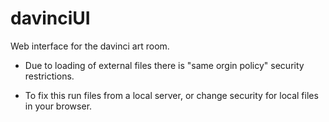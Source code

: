 davinciUI
=========

Web interface for the davinci art room.

- Due to loading of external files there is "same orgin policy" security restrictions.

- To fix this run files from a local server, or change security for local files in your browser.


